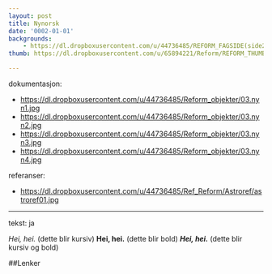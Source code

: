 ```yaml
---
layout: post
title: Nynorsk
date: '0002-01-01'
backgrounds:
    - https://dl.dropboxusercontent.com/u/44736485/REFORM_FAGSIDE(side2)/03.Nynorsk2m.jpg
thumb: https://dl.dropboxusercontent.com/u/65894221/Reform/REFORM_THUMBNAILS/03.Nynorsk.jpg

---
```


dokumentasjon:
  - https://dl.dropboxusercontent.com/u/44736485/Reform_objekter/03.nyn1.jpg
  - https://dl.dropboxusercontent.com/u/44736485/Reform_objekter/03.nyn2.jpg
  - https://dl.dropboxusercontent.com/u/44736485/Reform_objekter/03.nyn3.jpg
  - https://dl.dropboxusercontent.com/u/44736485/Reform_objekter/03.nyn4.jpg
  


referanser:
  - https://dl.dropboxusercontent.com/u/44736485/Ref_Reform/Astroref/astroref01.jpg



---
tekst: ja

*Hei, hei.* (dette blir kursiv)
**Hei, hei.** (dette blir bold)
***Hei, hei.*** (dette blir kursiv og bold)

##Lenker
